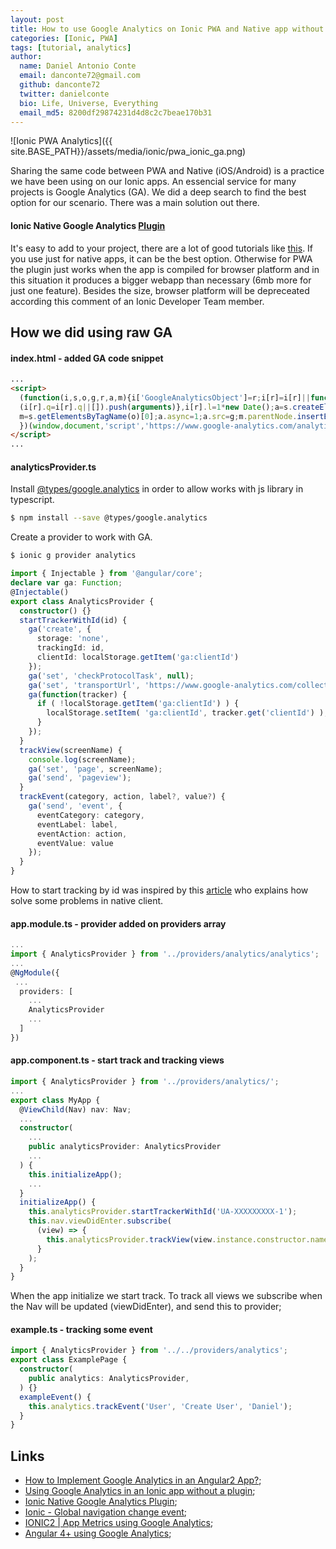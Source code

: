 ```yaml
---
layout: post
title: How to use Google Analytics on Ionic PWA and Native app without plugin
categories: [Ionic, PWA]
tags: [tutorial, analytics]
author:
  name: Daniel Antonio Conte
  email: danconte72@gmail.com
  github: danconte72
  twitter: danielconte
  bio: Life, Universe, Everything
  email_md5: 8200df29874231d4d8c2c7beae170b31
---
```

![Ionic PWA Analytics]({{ site.BASE_PATH}}/assets/media/ionic/pwa_ionic_ga.png)

Sharing the same code between PWA and Native (iOS/Android) is a practice we have been using on our Ionic apps. An essencial service for many projects is Google Analytics (GA). We did a deep search to find the best option for our scenario. There was a main solution out there.
#### Ionic Native Google Analytics [Plugin](https://ionicframework.com/docs/native/google-analytics/)
It's easy to add to your project, there are a lot of good tutorials like [this](https://www.techdiary.io/ionic2-app-metrics-using-google-analytics/). If you use just for native apps, it can be the best option. Otherwise for PWA the plugin just works when the app is compiled for browser platform and in this situation it produces a bigger webapp than necessary (6mb more for just one feature). Besides the size, browser platform will be depreceated according this comment of an Ionic Developer Team member.

## How we did using raw GA

#### index.html - added GA code snippet
```html
...
<script>
  (function(i,s,o,g,r,a,m){i['GoogleAnalyticsObject']=r;i[r]=i[r]||function(){
  (i[r].q=i[r].q||[]).push(arguments)},i[r].l=1*new Date();a=s.createElement(o),
  m=s.getElementsByTagName(o)[0];a.async=1;a.src=g;m.parentNode.insertBefore(a,m)
  })(window,document,'script','https://www.google-analytics.com/analytics.js','ga');
</script>
...
```

#### analyticsProvider.ts
Install [@types/google.analytics](https://www.npmjs.com/package/@types/google.analytics) in order to allow works with js library in typescript.
```bash
$ npm install --save @types/google.analytics
```

Create a provider to work with GA.
```bash
$ ionic g provider analytics
```
```ts
import { Injectable } from '@angular/core';
declare var ga: Function;
@Injectable()
export class AnalyticsProvider {
  constructor() {}
  startTrackerWithId(id) {
    ga('create', {
      storage: 'none',    ​
      trackingId: id,    ​
      clientId: localStorage.getItem('ga:clientId')
    });    ​
    ga('set', 'checkProtocolTask', null);​
    ga('set', 'transportUrl', 'https://www.google-analytics.com/collect');
    ga(function(tracker) {
      if ( !localStorage.getItem('ga:clientId') ) {
        localStorage.setItem( 'ga:clientId', tracker.get('clientId') );
      }
    });
  }
  trackView(screenName) {
    console.log(screenName);
    ga('set', 'page', screenName);
    ga('send', 'pageview');
  }
  trackEvent(category, action, label?, value?) {
    ga('send', 'event', {
      eventCategory: category,
      eventLabel: label,
      eventAction: action,
      eventValue: value
    });
  }
}
```
How to start tracking by id was inspired by this [article](https://www.27partners.com/2016/07/using-google-analytics-in-an-ionic-app-without-a-plugin/) who explains how solve some problems in native client.

#### app.module.ts - provider added on providers array
```ts
...
import { AnalyticsProvider } from '../providers/analytics/analytics';
...
@NgModule({
 ...
  providers: [
    ...
    AnalyticsProvider
    ...
  ]
})
```

#### app.component.ts - start track and tracking views
```ts
import { AnalyticsProvider } from '../providers/analytics/';
...
export class MyApp {
  @ViewChild(Nav) nav: Nav;
  ...
  constructor(
    ...
    public analyticsProvider: AnalyticsProvider
    ...
  ) {
    this.initializeApp();
    ...
  }
  initializeApp() {
    this.analyticsProvider.startTrackerWithId('UA-XXXXXXXXX-1');
    this.nav.viewDidEnter.subscribe(
      (view) => {
        this.analyticsProvider.trackView(view.instance.constructor.name);
      }
    );
  }
}
```
When the app initialize we start track. To track all views we subscribe when the Nav will be updated (viewDidEnter), and send this to provider; 

#### example.ts - tracking some event
```ts
import { AnalyticsProvider } from '../../providers/analytics';
export class ExamplePage {	
  constructor(
    public analytics: AnalyticsProvider,
  ) {}
  exampleEvent() {
    this.analytics.trackEvent('User', 'Create User', 'Daniel');
  }
}
``` 

## Links
- [How to Implement Google Analytics in an Angular2 App?](https://unyscape.com/how-to-implement-google-analytics-in-an-angular2-app/);
- [Using Google Analytics in an Ionic app without a plugin](https://www.27partners.com/2016/07/using-google-analytics-in-an-ionic-app-without-a-plugin/);
- [Ionic Native Google Analytics Plugin](https://ionicframework.com/docs/native/google-analytics/);
- [Ionic - Global navigation change event](https://forum.ionicframework.com/t/ionic-global-navigation-change-event/51537/3);
- [IONIC2 | App Metrics using Google Analytics](https://www.techdiary.io/ionic2-app-metrics-using-google-analytics/);
- [Angular 4+ using Google Analytics](https://stackoverflow.com/a/46463247/4668126);